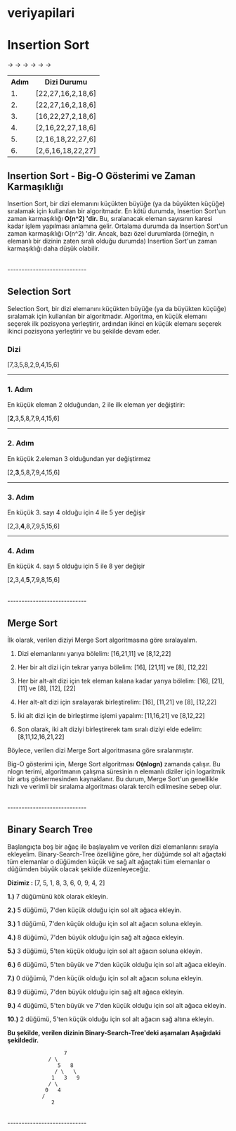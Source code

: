 # veriyapilari

<div>
<h1>Insertion Sort</h1>
<table>

<tr>  <th>Adım</th>  <th>Dizi Durumu</th>  </tr>

<tr>  <td>1.</td> ->  <td>[22,27,16,2,18,6]</td>  </tr>

<tr>  <td>2.</td>  ->  <td>[22,27,16,2,18,6]</td>  </tr>

<tr>  <td>3.</td> ->   <td>[16,22,27,2,18,6]</td>  </tr>

<tr>  <td>4.</td>  ->  <td>[2,16,22,27,18,6]</td>  </tr>

<tr>  <td>5.</td> ->   <td>[2,16,18,22,27,6]</td>  </tr>

<tr>  <td>6.</td>  ->  <td>[2,6,16,18,22,27]</td>  </tr>

</table>

<h2>Insertion Sort - Big-O Gösterimi ve Zaman Karmaşıklığı</h2>

<p>Insertion Sort, bir dizi elemanını küçükten büyüğe (ya da büyükten küçüğe) sıralamak için kullanılan bir algoritmadır. En kötü durumda, Insertion Sort'un zaman karmaşıklığı <b>O(n^2) 'dir.</b> Bu, sıralanacak eleman sayısının karesi kadar işlem yapılması anlamına gelir. Ortalama durumda da Insertion Sort'un zaman karmaşıklığı O(n^2) 'dir. Ancak, bazı özel durumlarda (örneğin, n elemanlı bir dizinin zaten sıralı olduğu durumda) Insertion Sort'un zaman karmaşıklığı daha düşük olabilir.</p>
</div>

<div>
<br>----------------------------

<h2>Selection Sort</h2>

<p>Selection Sort, bir dizi elemanını küçükten büyüğe (ya da büyükten küçüğe) sıralamak için kullanılan bir algoritmadır. Algoritma, en küçük elemanı seçerek ilk pozisyona yerleştirir, ardından ikinci en küçük elemanı seçerek ikinci pozisyona yerleştirir ve bu şekilde devam eder.</p>

<h3>Dizi</h3>

<p>[7,3,5,8,2,9,4,15,6]</p>

<hr>

<h3>1. Adım</h3>

<p>En küçük eleman 2 olduğundan, 2 ile ilk eleman yer değiştirir:</p>

<p>[<b>2</b>,3,5,8,7,9,4,15,6]</p>

<hr>

<h3>2. Adım</h3>

<p>En küçük 2.eleman 3 olduğundan yer değiştirmez </p>

<p>[2,<b>3</b>,5,8,7,9,4,15,6]</p>

<hr>

<h3>3. Adım</h3>

<p>En küçük 3. sayı 4 olduğu için 4 ile 5 yer değişir</p>

<p>[2,3,<b>4</b>,8,7,9,5,15,6]</p>

<hr>

<h3>4. Adım</h3>

<p>En küçük 4. sayı 5 olduğu için 5 ile 8 yer değişir</p>

<p>[2,3,4,<b>5</b>,7,9,8,15,6]</p>

</div>
<br>----------------------------

<h2>Merge Sort</h2>
<p>İlk olarak, verilen diziyi Merge Sort algoritmasına göre sıralayalım.</p>
<ol>
<li><p>Dizi elemanlarını yarıya bölelim:
[16,21,11] ve [8,12,22]</p></li>
<li><p>Her bir alt dizi için tekrar yarıya bölelim:
[16], [21,11] ve [8], [12,22]</p></li
><li><p>Her bir alt-alt dizi için tek eleman kalana kadar yarıya bölelim:
[16], [21], [11] ve [8], [12], [22]</p></li>
<li><p>Her alt-alt dizi için sıralayarak birleştirelim:
[16], [11,21] ve [8], [12,22]</p></li>
<li><p>İki alt dizi için de birleştirme işlemi yapalım:
[11,16,21] ve [8,12,22]</p></li>
<li><p>Son olarak, iki alt diziyi birleştirerek tam sıralı diziyi elde edelim:
[8,11,12,16,21,22]</p></li>
</ol>
<p>Böylece, verilen dizi Merge Sort algoritmasına göre sıralanmıştır.</p>
<p>Big-O gösterimi için, Merge Sort algoritması <b>O(nlogn)</b> zamanda çalışır. Bu nlogn terimi, algoritmanın çalışma süresinin n elemanlı diziler için logaritmik bir artış göstermesinden kaynaklanır. Bu durum, Merge Sort'un genellikle hızlı ve verimli bir sıralama algoritması olarak tercih edilmesine sebep olur.</p>

<br>----------------------------
<h2>Binary Search Tree</h2>
<p>Başlangıçta boş bir ağaç ile başlayalım ve verilen dizi elemanlarını sırayla ekleyelim. Binary-Search-Tree özelliğine göre, her düğümde sol alt ağaçtaki tüm elemanlar o düğümden küçük ve sağ alt ağaçtaki tüm elemanlar o düğümden büyük olacak şekilde düzenleyeceğiz.</p>
<p><b>Dizimiz : </b> [7, 5, 1, 8, 3, 6, 0, 9, 4, 2]</p>
<p><b>1.)</b> 7 düğümünü kök olarak ekleyin.</p>
<p><b>2.)</b> 5 düğümü, 7'den küçük olduğu için sol alt ağaca ekleyin. </p>
<p><b>3.)</b> 1 düğümü, 7'den küçük olduğu için sol alt ağacın soluna ekleyin.</p>
<p><b>4.)</b> 8 düğümü, 7'den büyük olduğu için sağ alt ağaca ekleyin. </p>
<p><b>5.)</b> 3 düğümü, 5'ten küçük olduğu için sol alt ağacın soluna ekleyin.</p>
<p><b>6.)</b> 6 düğümü, 5'ten büyük ve 7'den küçük olduğu için sol alt ağaca ekleyin.</p>
<p><b>7.)</b> 0 düğümü, 7'den küçük olduğu için sol alt ağacın soluna ekleyin.</p>
<p><b>8.)</b> 9 düğümü, 7'den büyük olduğu için sağ alt ağaca ekleyin.</p>
<p><b>9.)</b> 4 düğümü, 5'ten büyük ve 7'den küçük olduğu için sol alt ağaca ekleyin.</p>
<p><b>10.)</b> 2 düğümü, 5'ten küçük olduğu için sol alt ağacın sağ altına ekleyin.</p>
<p><b>Bu şekilde, verilen dizinin Binary-Search-Tree'deki aşamaları Aşağıdaki şekildedir.</b></p>

                      7
		         / \
                    5   8
                   / \   \
                  1   3   9
                 / \     
	            0   4	
		       /
                  2
		      
<br>----------------------------
